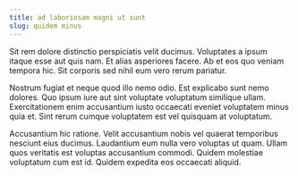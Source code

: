 ```yaml
---
title: ad laboriosam magni ut sunt
slug: quidem minus
---
```


Sit rem dolore distinctio perspiciatis velit ducimus. Voluptates a ipsum itaque esse aut quis nam. Et alias asperiores facere. Ab et eos quo veniam tempora hic. Sit corporis sed nihil eum vero rerum pariatur.

Nostrum fugiat et neque quod illo nemo odio. Est explicabo sunt nemo dolores. Quo ipsum iure aut sint voluptate voluptatum similique ullam. Exercitationem enim accusantium iusto occaecati eveniet voluptatem minus quia et. Sint rerum cumque voluptatem est vel quisquam at voluptatum.

Accusantium hic ratione. Velit accusantium nobis vel quaerat temporibus nesciunt eius ducimus. Laudantium eum nulla vero voluptas ut quam. Ullam quos veritatis est voluptas accusantium commodi. Quidem molestiae voluptatum cum est id. Quidem expedita eos occaecati aliquid.

